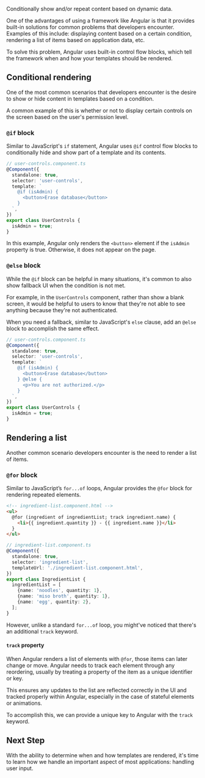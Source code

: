 <docs-decorative-header title="Conditionals and Loops" imgSrc="src/assets/images/directives.svg"> <!-- markdownlint-disable-line -->
Conditionally show and/or repeat content based on dynamic data.
</docs-decorative-header>

One of the advantages of using a framework like Angular is that it provides built-in solutions for common problems that developers encounter. Examples of this include: displaying content based on a certain condition, rendering a list of items based on application data, etc.

To solve this problem, Angular uses built-in control flow blocks, which tell the framework when and how your templates should be rendered.

## Conditional rendering

One of the most common scenarios that developers encounter is the desire to show or hide content in templates based on a condition.

A common example of this is whether or not to display certain controls on the screen based on the user's permission level.

### `@if` block

Similar to JavaScript's `if` statement, Angular uses `@if` control flow blocks to conditionally hide and show part of a template and its contents.

```ts
// user-controls.component.ts
@Component({
  standalone: true,
  selector: 'user-controls',
  template: `
    @if (isAdmin) {
      <button>Erase database</button>
    }
  `,
})
export class UserControls {
  isAdmin = true;
}
```

In this example, Angular only renders the `<button>` element if the `isAdmin` property is true. Otherwise, it does not appear on the page.

### `@else` block

While the `@if` block can be helpful in many situations, it's common to also show fallback UI when the condition is not met.

For example, in the `UserControls` component, rather than show a blank screen, it would be helpful to users to know that they're not able to see anything because they're not authenticated.

When you need a fallback, similar to JavaScript's `else` clause, add an `@else` block to accomplish the same effect.

```ts
// user-controls.component.ts
@Component({
  standalone: true,
  selector: 'user-controls',
  template: `
    @if (isAdmin) {
      <button>Erase database</button>
    } @else {
      <p>You are not authorized.</p>
    }
  `,
})
export class UserControls {
  isAdmin = true;
}
```

## Rendering a list

Another common scenario developers encounter is the need to render a list of items.

### `@for` block

Similar to JavaScript’s `for...of` loops, Angular provides the `@for` block for rendering repeated elements.

```html
<!-- ingredient-list.component.html -->
<ul>
  @for (ingredient of ingredientList; track ingredient.name) {
    <li>{{ ingredient.quantity }} - {{ ingredient.name }}</li>
  }
</ul>
```

```ts
// ingredient-list.component.ts
@Component({
  standalone: true,
  selector: 'ingredient-list',
  templateUrl: './ingredient-list.component.html',
})
export class IngredientList {
  ingredientList = [
    {name: 'noodles', quantity: 1},
    {name: 'miso broth', quantity: 1},
    {name: 'egg', quantity: 2},
  ];
}
```

However, unlike a standard `for...of` loop, you might've noticed that there's an additional `track` keyword.

#### `track` property

When Angular renders a list of elements with `@for`, those items can later change or move. Angular needs to track each element through any reordering, usually by treating a property of the item as a unique identifier or key.

This ensures any updates to the list are reflected correctly in the UI and tracked properly within Angular, especially in the case of stateful elements or animations.

To accomplish this, we can provide a unique key to Angular with the `track` keyword.

## Next Step

With the ability to determine when and how templates are rendered, it's time to learn how we handle an important aspect of most applications: handling user input.

<docs-pill-row>
  <docs-pill title="Handling User Interaction" href="essentials/handling-user-interaction" />
</docs-pill-row>
